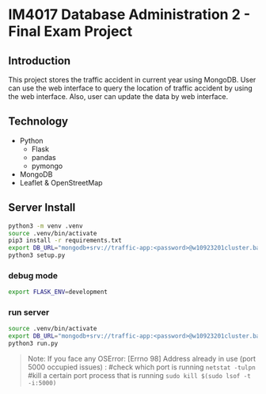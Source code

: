 # IM4017 Database Administration 2 - Final Exam Project
## Introduction
This project stores the traffic accident in current year using MongoDB. User can use the web interface to query the location of traffic accident by using the web interface. Also, user can update the data by web interface.
## Technology
- Python 
  - Flask 
  - pandas 
  - pymongo 
- MongoDB 
- Leaflet & OpenStreetMap 
## Server Install
```sh
python3 -m venv .venv
source .venv/bin/activate
pip3 install -r requirements.txt
export DB_URL="mongodb+srv://traffic-app:<password>@w10923201cluster.bahwr.mongodb.net/?retryWrites=true&w=majority"
python3 setup.py
```
###  debug mode
```sh
export FLASK_ENV=development
```
###  run server
```sh
source .venv/bin/activate 
export DB_URL="mongodb+srv://traffic-app:<password>@w10923201cluster.bahwr.mongodb.net/?retryWrites=true&w=majority"
python3 run.py
```
> Note: If you face any OSError: [Errno 98] Address already in use (port 5000 occupied issues) :
#check which port is running
`netstat -tulpn`
#kill a certain port process that is running
`sudo kill $(sudo lsof -t -i:5000)`

